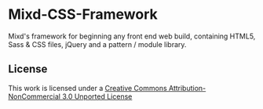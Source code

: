 Mixd-CSS-Framework
==================

Mixd's framework for beginning any front end web build, containing HTML5, Sass &amp; CSS files, jQuery and a pattern / module library.

## License

This work is licensed under a [Creative Commons Attribution-NonCommercial 3.0 Unported License](http://creativecommons.org/licenses/by-nc/3.0/deed.en_US)